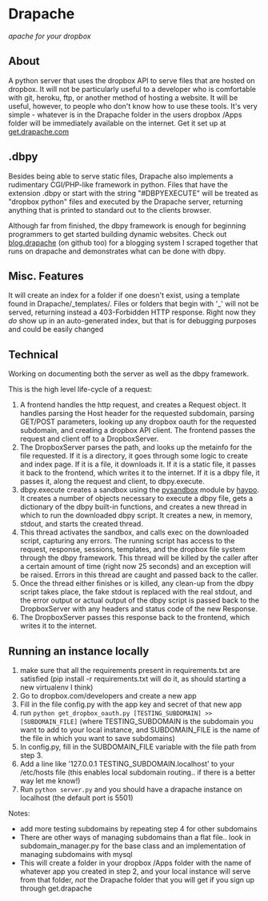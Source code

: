 Drapache
=================
_apache for your dropbox_

About
----------
A python server that uses the dropbox API to serve files that are hosted on dropbox. It will not be particularly useful
to a developer who is comfortable with git, heroku, ftp, or another method of hosting a website. It will be useful, however,
to people who don't know how to use these tools. It's very simple - whatever is in the Drapache folder in the users
dropbox /Apps folder will be immediately available on the internet.
Get it set up at [get.drapache.com](http://get.drapache.com)

.dbpy
-----------
Besides being able to serve static files, Drapache also implements a rudimentary CGI/PHP-like framework in python.
Files that have the extension .dbpy or start with the string "#DBPYEXECUTE" will be treated as "dropbox python" files
and executed by the Drapache server, returning anything that is printed to standard out to the clients browser.

Although far from finished, the dbpy framework is enough for beginning programmers to get started building dynamic websites.
Check out [blog.drapache](http://github.com/louissobel/blog.drapache) (on github too) for a blogging system I scraped together that
runs on drapache and demonstrates what can be done with dbpy.

Misc. Features
----------------
It will create an index for a folder if one doesn't exist, using a template found in Drapache/\_templates/.
Files or folders that begin with '\_' will not be served, returning instead a 403-Forbidden HTTP response.
Right now they _do_ show up in an auto-generated index, but that is for debugging purposes and could be easily changed

Technical
---------------
Working on documenting both the server as well as the dbpy framework.

This is the high level life-cycle of a request:

1. A frontend handles the http request, and creates a Request object. It handles parsing the Host header for the 
   requested subdomain, parsing GET/POST parameters, looking up any dropbox oauth for the requested subdomain,
   and creating a dropbox API client. The frontend passes the request and client off to a DropboxServer.
2. The DropboxServer parses the path, and looks up the metainfo for the file requested. If it is a directory, it goes
   through some logic to create and index page. If it is a file, it downloads it. If it is a static file, it passes it back
   to the frontend, which writes it to the internet. If it is a dbpy file, it passes it, along the request and client, to
   dbpy.execute.
3. dbpy.execute creates a sandbox using the [pysandbox](http://github.com/haypo/pysandbox) module by [haypo](http://github.com/haypo).
   It creates a number of objects necessary to execute a dbpy file, gets a dictionary of the dbpy built-in functions, and creates
   a new thread in which to run the downloaded dbpy script. It creates a new, in memory, stdout, and starts the created thread.
4. This thread activates the sandbox, and calls exec on the downloaded script, capturing any errors. The running script has access
   to the request, response, sessions, templates, and the dropbox file system through the dbpy framework. This thread will be killed by the caller
   after a certain amount of time (right now 25 seconds) and an exception will be raised. Errors in this thread are caught and passed
   back to the caller.
5. Once the thread either finishes or is killed, any clean-up from the dbpy script takes place,
   the fake stdout is replaced with the real stdout, and the error output or actual output of the
   dbpy script is passed back to the DropboxServer with any headers and status code of the new Response.
6. The DropboxServer passes this response back to the frontend, which writes it to the internet.


Running an instance locally
---------------------------
1. make sure that all the requirements present in requirements.txt are satisfied
	(pip install -r requirements.txt will do it, as should starting a new virtualenv I think)
2. Go to dropbox.com/developers and create a new app
3. Fill in the file config.py with the app key and secret of that new app
4. run `python get_dropbox_oauth.py [TESTING_SUBDOMAIN] >> [SUBDOMAIN_FILE]`
	(where TESTING_SUBDOMAIN is the subdomain you want to add to your local instance,
	and SUBDOMAIN_FILE is the name of the file in which you want to save subdomains)
5. In config.py, fill in the SUBDOMAIN_FILE variable with the file path from step 3.
6. Add a line like '127.0.0.1	TESTING_SUBDOMAIN.localhost' to your /etc/hosts file
	(this enables local subdomain routing.. if there is a better way let me know!)
7. Run `python server.py` and you should have a drapache instance on localhost (the default port is 5501)
	
Notes:
*	add more testing subdomains by repeating step 4 for other subdomains
*	There are other ways of managing subdomains than a flat file.. look in subdomain_manager.py for the base class
	and an implementation of managing subdomains with mysql
*	This will create a folder in your dropbox /Apps folder with the name of whatever app you created in step 2, and
	your local instance will serve from that folder, _not_ the Drapache folder that you will get if you sign up through get.drapache
